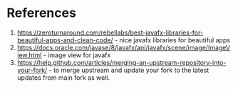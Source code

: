 # References

1. https://zeroturnaround.com/rebellabs/best-javafx-libraries-for-beautiful-apps-and-clean-code/ - nice javafx libraries for beautiful apps
2. https://docs.oracle.com/javase/8/javafx/api/javafx/scene/image/ImageView.html - image view for javafx
3. https://help.github.com/articles/merging-an-upstream-repository-into-your-fork/ - to merge upstream and update your fork to the latest updates from main fork as well.
